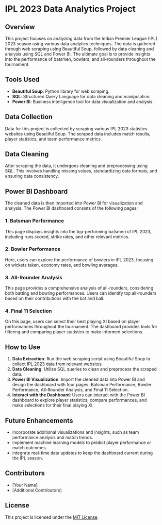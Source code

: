 # IPL 2023 Data Analytics Project

## Overview

This project focuses on analyzing data from the Indian Premier League (IPL) 2023 season using various data analytics techniques. The data is gathered through web scraping using Beautiful Soup, followed by data cleaning and analysis using SQL and Power BI. The ultimate goal is to provide insights into the performance of batsmen, bowlers, and all-rounders throughout the tournament.

## Tools Used

- **Beautiful Soup**: Python library for web scraping.
- **SQL**: Structured Query Language for data cleaning and manipulation.
- **Power BI**: Business intelligence tool for data visualization and analysis.

## Data Collection

Data for this project is collected by scraping various IPL 2023 statistics websites using Beautiful Soup. The scraped data includes match results, player statistics, and team performance metrics.

## Data Cleaning

After scraping the data, it undergoes cleaning and preprocessing using SQL. This involves handling missing values, standardizing data formats, and ensuring data consistency.

## Power BI Dashboard

The cleaned data is then imported into Power BI for visualization and analysis. The Power BI dashboard consists of the following pages:

### 1. Batsman Performance

This page displays insights into the top-performing batsmen of IPL 2023, including runs scored, strike rates, and other relevant metrics.

### 2. Bowler Performance

Here, users can explore the performance of bowlers in IPL 2023, focusing on wickets taken, economy rates, and bowling averages.

### 3. All-Rounder Analysis

This page provides a comprehensive analysis of all-rounders, considering both batting and bowling performances. Users can identify top all-rounders based on their contributions with the bat and ball.

### 4. Final 11 Selection

On this page, users can select their best playing XI based on player performances throughout the tournament. The dashboard provides tools for filtering and comparing player statistics to make informed selections.

## How to Use

1. **Data Extraction**: Run the web scraping script using Beautiful Soup to collect IPL 2023 data from relevant websites.
2. **Data Cleaning**: Utilize SQL queries to clean and preprocess the scraped data.
3. **Power BI Visualization**: Import the cleaned data into Power BI and design the dashboard with four pages: Batsman Performance, Bowler Performance, All-Rounder Analysis, and Final 11 Selection.
4. **Interact with the Dashboard**: Users can interact with the Power BI dashboard to explore player statistics, compare performances, and make selections for their final playing XI.

## Future Enhancements

- Incorporate additional visualizations and insights, such as team performance analysis and match trends.
- Implement machine learning models to predict player performance or match outcomes.
- Integrate real-time data updates to keep the dashboard current during the IPL season.

## Contributors

- [Your Name]
- [Additional Contributors]

## License

This project is licensed under the [MIT License](https://opensource.org/licenses/MIT).
